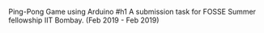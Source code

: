 Ping-Pong Game using Arduino
#h1 A submission task for FOSSE Summer fellowship IIT Bombay. (Feb 2019 - Feb 2019)
